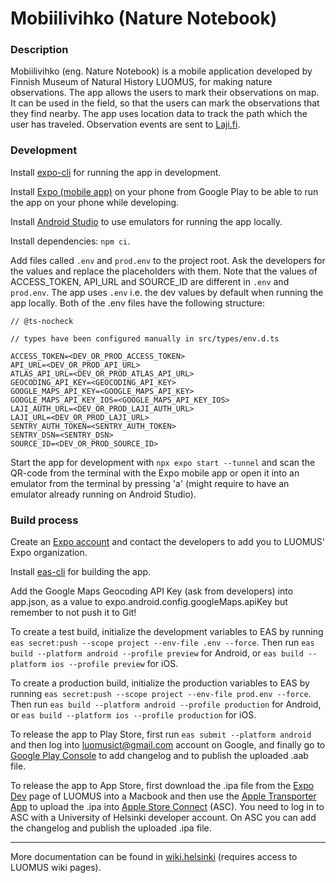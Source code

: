 # Mobiilivihko (Nature Notebook)

### Description

Mobiilivihko (eng. Nature Notebook) is a mobile application developed by Finnish Museum of Natural History LUOMUS, for making nature observations. The app allows the users to mark their observations on map. It can be used in the field, so that the users can mark the observations that they find nearby. The app uses location data to track the path which the user has traveled. Observation events are sent to [Laji.fi](https://laji.fi/).

### Development

Install [expo-cli](https://docs.expo.dev/workflow/expo-cli/) for running the app in development.

Install [Expo (mobile app)](https://play.google.com/store/apps/details?id=host.exp.exponent&hl=en&gl=US) on your phone from Google Play to be able to run the app on your phone while developing.

Install [Android Studio](https://developer.android.com/studio/install) to use emulators for running the app locally.

Install dependencies: `npm ci`.

Add files called `.env` and `prod.env` to the project root. Ask the developers for the values and replace the placeholders with them. Note that the values of ACCESS_TOKEN, API_URL and SOURCE_ID are different in `.env` and `prod.env`. The app uses `.env` i.e. the dev values by default when running the app locally. Both of the .env files have the following structure:

```
// @ts-nocheck

// types have been configured manually in src/types/env.d.ts 

ACCESS_TOKEN=<DEV_OR_PROD_ACCESS_TOKEN>
API_URL=<DEV_OR_PROD_API_URL>
ATLAS_API_URL=<DEV_OR_PROD_ATLAS_API_URL>
GEOCODING_API_KEY=<GEOCODING_API_KEY>
GOOGLE_MAPS_API_KEY=<GOOGLE_MAPS_API_KEY>
GOOGLE_MAPS_API_KEY_IOS=<GOOGLE_MAPS_API_KEY_IOS>
LAJI_AUTH_URL=<DEV_OR_PROD_LAJI_AUTH_URL>
LAJI_URL=<DEV_OR_PROD_LAJI_URL>
SENTRY_AUTH_TOKEN=<SENTRY_AUTH_TOKEN>
SENTRY_DSN=<SENTRY_DSN>
SOURCE_ID=<DEV_OR_PROD_SOURCE_ID>

```

Start the app for development with `npx expo start --tunnel` and scan the QR-code from the terminal with the Expo mobile app or open it into an emulator from the terminal by pressing 'a' (might require to have an emulator already running on Android Studio).

### Build process

Create an [Expo account](https://expo.dev/) and contact the developers to add you to LUOMUS' Expo organization.

Install [eas-cli](https://docs.expo.dev/distribution/introduction/) for building the app.

Add the Google Maps Geocoding API Key (ask from developers) into app.json, as a value to expo.android.config.googleMaps.apiKey but remember to not push it to Git!

To create a test build, initialize the development variables to EAS by running `eas secret:push --scope project --env-file .env --force`. Then run `eas build --platform android --profile preview` for Android, or `eas build --platform ios --profile preview` for iOS.

To create a production build, initialize the production variables to EAS by running `eas secret:push --scope project --env-file prod.env --force`. Then run `eas build --platform android --profile production` for Android, or `eas build --platform ios --profile production` for iOS.

To release the app to Play Store, first run `eas submit --platform android` and then log into luomusict@gmail.com account on Google, and finally go to [Google Play Console](https://play.google.com/console) to add changelog and to publish the uploaded .aab file.

To release the app to App Store, first download the .ipa file from the [Expo Dev](https://expo.dev/) page of LUOMUS into a Macbook and then use the [Apple Transporter App](https://apps.apple.com/us/app/transporter/id1450874784?mt=12) to upload the .ipa into [Apple Store Connect](https://appstoreconnect.apple.com/) (ASC). You need to log in to ASC with a University of Helsinki developer account. On ASC you can add the changelog and publish the uploaded .ipa file.

---

More documentation can be found in [wiki.helsinki](https://wiki.helsinki.fi/pages/viewpage.action?pageId=353494475) (requires access to LUOMUS wiki pages).
